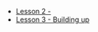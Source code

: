 - [Lesson 2 - ](https://github.com/JeremieLitzler/mws-nanodegree-notes-2018/issues/4)
- [Lesson 3 - Building up](https://github.com/JeremieLitzler/mws-nanodegree-notes-2018/issues/5)
